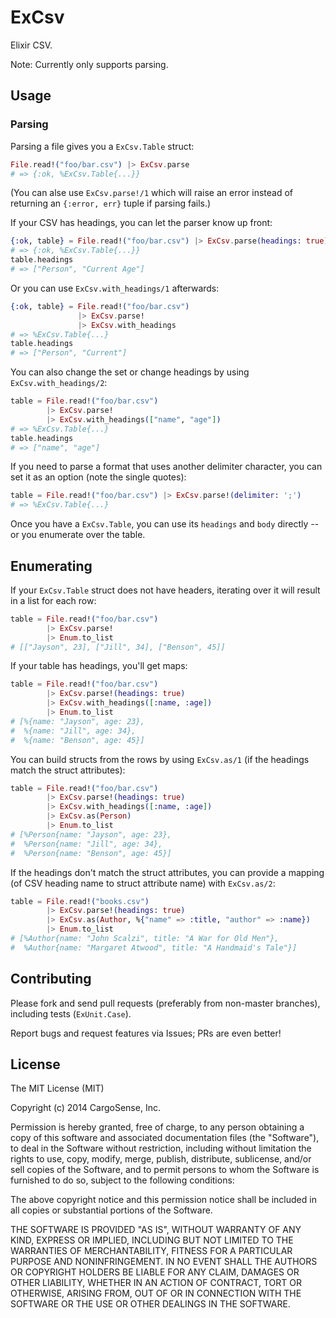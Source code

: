 ExCsv
=====

Elixir CSV.

Note: Currently only supports parsing.

## Usage

### Parsing

Parsing a file gives you a `ExCsv.Table` struct:

```elixir
File.read!("foo/bar.csv") |> ExCsv.parse
# => {:ok, %ExCsv.Table{...}}
```

(You can alse use `ExCsv.parse!/1` which will raise an error instead
of returning an `{:error, err}` tuple if parsing fails.)

If your CSV has headings, you can let the parser know up front:

```elixir
{:ok, table} = File.read!("foo/bar.csv") |> ExCsv.parse(headings: true)
# => {:ok, %ExCsv.Table{...}}
table.headings
# => ["Person", "Current Age"]
```

Or you can use `ExCsv.with_headings/1` afterwards:

```elixir
{:ok, table} = File.read!("foo/bar.csv")
               |> ExCsv.parse!
               |> ExCsv.with_headings
# => %ExCsv.Table{...}
table.headings
# => ["Person", "Current"]
```

You can also change the set or change headings by using
`ExCsv.with_headings/2`:

```elixir
table = File.read!("foo/bar.csv")
        |> ExCsv.parse!
        |> ExCsv.with_headings(["name", "age"])
# => %ExCsv.Table{...}
table.headings
# => ["name", "age"]
```

If you need to parse a format that uses another delimiter character,
you can set it as an option (note the single quotes):

```elixir
table = File.read!("foo/bar.csv") |> ExCsv.parse!(delimiter: ';')
# => %ExCsv.Table{...}
```

Once you have a `ExCsv.Table`, you can use its `headings` and `body`
directly -- or you enumerate over the table.

## Enumerating

If your `ExCsv.Table` struct does not have headers, iterating over it
will result in a list for each row:

```elixir
table = File.read!("foo/bar.csv")
        |> ExCsv.parse!
        |> Enum.to_list
# [["Jayson", 23], ["Jill", 34], ["Benson", 45]]
```

If your table has headings, you'll get maps:

```elixir
table = File.read!("foo/bar.csv")
        |> ExCsv.parse!(headings: true)
        |> ExCsv.with_headings([:name, :age])
        |> Enum.to_list
# [%{name: "Jayson", age: 23},
#  %{name: "Jill", age: 34},
#  %{name: "Benson", age: 45}]
```

You can build structs from the rows by using `ExCsv.as/1` (if the
headings match the struct attributes):

```elixir
table = File.read!("foo/bar.csv")
        |> ExCsv.parse!(headings: true)
        |> ExCsv.with_headings([:name, :age])
        |> ExCsv.as(Person)
        |> Enum.to_list
# [%Person{name: "Jayson", age: 23},
#  %Person{name: "Jill", age: 34},
#  %Person{name: "Benson", age: 45}]
```

If the headings don't match the struct attributes, you can provide a
mapping (of CSV heading name to struct attribute name) with
`ExCsv.as/2`:

```elixir
table = File.read!("books.csv")
        |> ExCsv.parse!(headings: true)
        |> ExCsv.as(Author, %{"name" => :title, "author" => :name})
        |> Enum.to_list
# [%Author{name: "John Scalzi", title: "A War for Old Men"},
#  %Author{name: "Margaret Atwood", title: "A Handmaid's Tale"}]
```

## Contributing

Please fork and send pull requests (preferably from non-master
branches), including tests (`ExUnit.Case`).

Report bugs and request features via Issues; PRs are even better!

## License

The MIT License (MIT)

Copyright (c) 2014 CargoSense, Inc.

Permission is hereby granted, free of charge, to any person obtaining a copy
of this software and associated documentation files (the "Software"), to deal
in the Software without restriction, including without limitation the rights
to use, copy, modify, merge, publish, distribute, sublicense, and/or sell
copies of the Software, and to permit persons to whom the Software is
furnished to do so, subject to the following conditions:

The above copyright notice and this permission notice shall be included in
all copies or substantial portions of the Software.

THE SOFTWARE IS PROVIDED "AS IS", WITHOUT WARRANTY OF ANY KIND, EXPRESS OR
IMPLIED, INCLUDING BUT NOT LIMITED TO THE WARRANTIES OF MERCHANTABILITY,
FITNESS FOR A PARTICULAR PURPOSE AND NONINFRINGEMENT. IN NO EVENT SHALL THE
AUTHORS OR COPYRIGHT HOLDERS BE LIABLE FOR ANY CLAIM, DAMAGES OR OTHER
LIABILITY, WHETHER IN AN ACTION OF CONTRACT, TORT OR OTHERWISE, ARISING FROM,
OUT OF OR IN CONNECTION WITH THE SOFTWARE OR THE USE OR OTHER DEALINGS IN
THE SOFTWARE.
